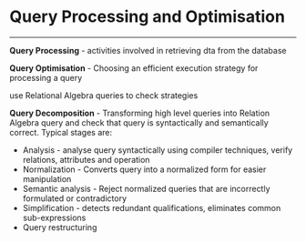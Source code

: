 # Query Processing and Optimisation

[]()

---

**Query Processing** - activities involved in retrieving dta from the database

**Query Optimisation** - Choosing an efficient execution strategy for processing a query

use Relational Algebra queries to check strategies

**Query Decomposition** - Transforming high level queries into Relation Algebra query and check that query is syntactically and semantically correct. Typical stages are:

- Analysis - analyse query syntactically using compiler techniques, verify relations, attributes and operation
- Normalization - Converts query into a normalized form for easier manipulation
- Semantic analysis - Reject normalized queries that are incorrectly formulated or contradictory
- Simplification - detects redundant qualifications, eliminates common sub-expressions
- Query restructuring
